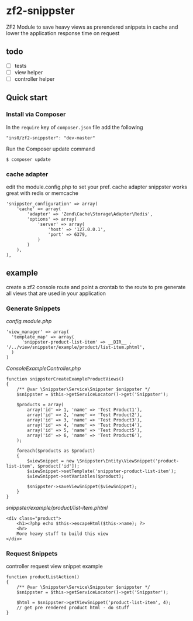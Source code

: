 zf2-snippster
=============

ZF2 Module to save heavy views as prerendered snippets in cache and lower the application response time on request

## todo

- [ ] tests
- [ ] view helper
- [ ] controller helper

## Quick start

### Install via Composer
In the `require` key of `composer.json` file add the following

    "ins0/zf2-snippster": "dev-master"

Run the Composer update command

    $ composer update

### cache adapter

edit the module.config.php to set your pref. cache adapter snippster works great with redis or memcache

    'snippster_configuration' => array(
        'cache' => array(
            'adapter' => 'Zend\Cache\Storage\Adapter\Redis',
            'options' => array(
                'server' => array(
                    'host' => '127.0.0.1',
                    'port' => 6379,
                )
            )
        ),
    ),

## example

create a zf2 console route and point a crontab to the route to pre generate all views that are used in your application

### Generate Snippets

*config.module.php*

    'view_manager' => array(
      'template_map' => array(
          'snippster-product-list-item' => __DIR__ . '/../view/snippster/example/product/list-item.phtml',
      )
    )
    
*ConsoleExampleController.php*    

    function snippsterCreateExampleProductViews()
    {
        /** @var \Snippster\Service\Snippster $snippster */
        $snippster = $this->getServiceLocator()->get('Snippster');

        $products = array(
            array('id' => 1, 'name' => 'Test Product1'),
            array('id' => 2, 'name' => 'Test Product2'),
            array('id' => 3, 'name' => 'Test Product3'),
            array('id' => 4, 'name' => 'Test Product4'),
            array('id' => 5, 'name' => 'Test Product5'),
            array('id' => 6, 'name' => 'Test Product6'),
        );

        foreach($products as $product)
        {
            $viewSnippet = new \Snippster\Entity\ViewSnippet('product-list-item', $product['id']);
            $viewSnippet->setTemplate('snippster-product-list-item');
            $viewSnippet->setVariables($product);

            $snippster->saveViewSnippet($viewSnippet);
        }
    }
    
*snippster/example/product/list-item.phtml*

    <div class="product">
        <h1><?php echo $this->escapeHtml($this->name); ?>
        <hr>
        More heavy stuff to build this view
    </div>

### Request Snippets
    
controller request view snippet example

    function productListAction()
    {
        /** @var \Snippster\Service\Snippster $snippster */
        $snippster = $this->getServiceLocator()->get('Snippster');

        $html = $snippster->getViewSnippet('product-list-item', 4);
        // get pre rendered product html - do stuff
    }
